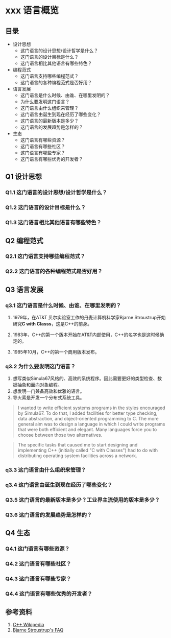 # xxx 语言概览

## 目录

- 设计思想
  - 这门语言的设计思想/设计哲学是什么？
  - 这门语言的设计目标是什么？
  - 这门语言相比其他语言有哪些特色？
- 编程范式
  - 这门语言支持哪些编程范式？
  - 这门语言的各种编程范式是否好用？
- 语言发展
  - 这门语言是什么时候、由谁、在哪里发明的？
  - 为什么要发明这门语言？
  - 这门语言由什么组织来管理？
  - 这门语言由诞生到现在经历了哪些变化？
  - 这门语言的最新版本是多少？
  - 这门语言的发展趋势是怎样的？
- 生态
  - 这门语言有哪些资源？
  - 这门语言有哪些社区？
  - 这门语言有哪些专家？
  - 这门语言有哪些优秀的开发者？

## Q1 设计思想

### Q1.1 这门语言的设计思想/设计哲学是什么？

### Q1.2 这门语言的设计目标是什么？

### Q1.3 这门语言相比其他语言有哪些特色？

## Q2 编程范式

### Q2.1 这门语言支持哪些编程范式？

### Q2.2 这门语言的各种编程范式是否好用？

## Q3 语言发展

### q3.1 这门语言是什么时候、由谁、在哪里发明的？

1. 1979年，在AT&T 贝尔实验室工作的丹麦计算机科学家Bjarne Stroustrup开始研究**C with Classs**，这是C++的前身。

2. 1983年，C++的第一个版本开始在AT&T内部使用，C++的名字也是这时候确定的。

3. 1985年10月，C++的第一个商用版本发布。

### q3.2 为什么要发明这门语言？

1. 想写类似Simula67风格的、高效的系统程序。因此需要更好的类型检查、数据抽象和面向对象编程。
2. 想发明一门兼备高效和优雅的语言。
3. 导火索是开发一个分布式系统工具。

> I wanted to write efficient systems programs in the styles encouraged by Simula67. To do that, I added facilities for better type checking, data abstraction, and object-oriented programming to C. The more general aim was to design a language in which I could write programs that were both efficient and elegant. Many languages force you to choose between those two alternatives.

> The specific tasks that caused me to start designing and implementing C++ (initially called "C with Classes") had to do with distributing operating system facilities across a network.

### q3.3 这门语言由什么组织来管理？

### q3.4 这门语言由诞生到现在经历了哪些变化？

### Q3.5 这门语言的最新版本是多少？工业界主流使用的版本是多少？

### Q3.6 这门语言的发展趋势是怎样的？

## Q4 生态

### Q4.1 这门语言有哪些资源？

### Q4.2 这门语言有哪些社区？

### Q4.3 这门语言有哪些专家？

### Q4.4 这门语言有哪些优秀的开发者？

## 参考资料

1. [C++ Wikipedia](https://en.wikipedia.org/wiki/C%2B%2B)
2. [Bjarne Stroustrup's FAQ](https://www.stroustrup.com/bs_faq.html)
